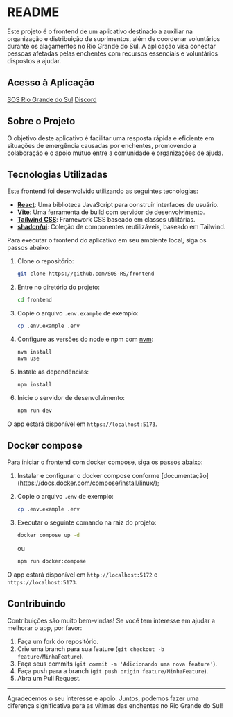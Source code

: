 # README

Este projeto é o frontend de um aplicativo destinado a auxiliar na organização e distribuição de suprimentos, além de coordenar voluntários durante os alagamentos no Rio Grande do Sul. A aplicação visa conectar pessoas afetadas pelas enchentes com recursos essenciais e voluntários dispostos a ajudar.

## Acesso à Aplicação

[SOS Rio Grande do Sul](https://sos-rs.com/)
[Discord](https://discord.gg/eJTuannsd6)

## Sobre o Projeto

O objetivo deste aplicativo é facilitar uma resposta rápida e eficiente em situações de emergência causadas por enchentes, promovendo a colaboração e o apoio mútuo entre a comunidade e organizações de ajuda.

## Tecnologias Utilizadas

Este frontend foi desenvolvido utilizando as seguintes tecnologias:

- [**React**](https://react.dev/): Uma biblioteca JavaScript para construir interfaces de usuário.
- [**Vite**](https://vitejs.dev/guide/): Uma ferramenta de build com servidor de desenvolvimento.
- [**Tailwind CSS**](https://tailwindcss.com/docs/installation): Framework CSS baseado em classes utilitárias.
- [**shadcn/ui**](https://ui.shadcn.com/docs): Coleção de componentes reutilizáveis, baseado em Tailwind.

Para executar o frontend do aplicativo em seu ambiente local, siga os passos abaixo:

1. Clone o repositório:
   ```bash
   git clone https://github.com/SOS-RS/frontend
   ```
2. Entre no diretório do projeto:
   ```bash
   cd frontend 
   ```
3. Copie o arquivo `.env.example` de exemplo:
   ```bash
   cp .env.example .env 
   ```     
4. Configure as versões do node e npm com [nvm](https://github.com/nvm-sh/nvm?tab=readme-ov-file#installing-and-updating):
   ```bash
   nvm install
   nvm use
   ```
5. Instale as dependências:
   ```bash
   npm install
   ```
6. Inicie o servidor de desenvolvimento:
   ```bash
   npm run dev
   ```

O app estará disponível em `https://localhost:5173`.


## Docker compose

Para iniciar o frontend com docker compose, siga os passos abaixo:

   
1. Instalar e configurar o docker compose conforme [documentação] (https://docs.docker.com/compose/install/linux/);

2. Copie o arquivo `.env` de exemplo:
   ```bash
   cp .env.example .env 
   ```     

3. Executar o seguinte comando na raiz do projeto:
   ```bash
   docker compose up -d
   ```
   ou    

   ```bash
   npm run docker:compose
   ```
O app estará disponível em `http://localhost:5172` e `https://localhost:5173`.   

## Contribuindo

Contribuições são muito bem-vindas! Se você tem interesse em ajudar a melhorar o app, por favor:

1. Faça um fork do repositório.
2. Crie uma branch para sua feature (`git checkout -b feature/MinhaFeature`).
3. Faça seus commits (`git commit -m 'Adicionando uma nova feature'`).
4. Faça push para a branch (`git push origin feature/MinhaFeature`).
5. Abra um Pull Request.

---

Agradecemos o seu interesse e apoio. Juntos, podemos fazer uma diferença significativa para as vítimas das enchentes no Rio Grande do Sul!
